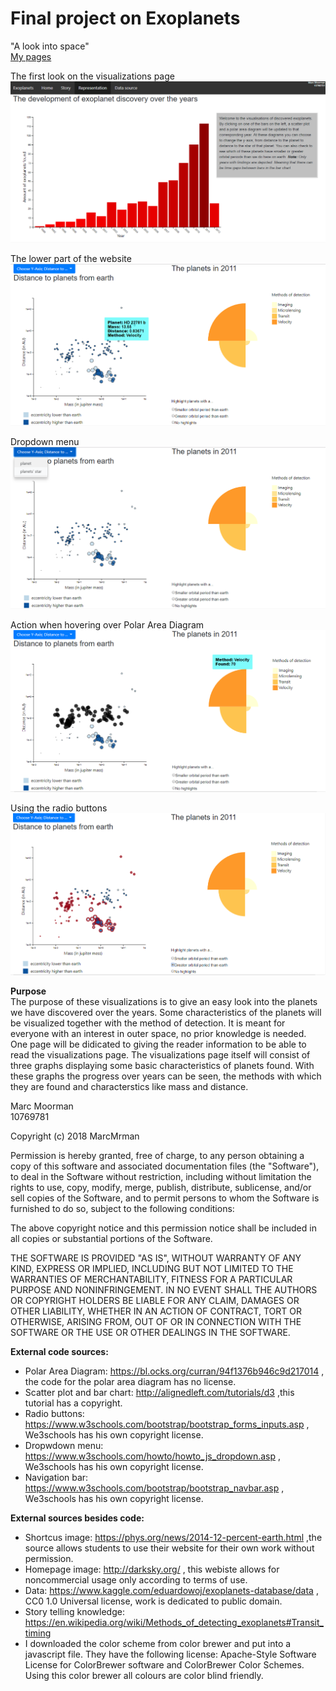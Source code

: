 # Final project on Exoplanets  

"A look into space"  
<a href="https://marcmrman.github.io/final_project/">My pages</a>   

The first look on the visualizations page
![barChart](doc/screenshotBarChart.png)  

The lower part of the website
![lowerPartSite](doc/screenshotScatterArea.png)  

Dropdown menu
![dropdownMenu](doc/screenshotDropdownMenu.png)  

Action when hovering over Polar Area Diagram
![areaDiagram](doc/screenshotHoveringAreaDiagram.png)  

Using the radio buttons
![planetHighlight](doc/screenshotHighlightedPlanets.png)  


**Purpose**  
The purpose of these visualizations is to give an easy look into the planets we have discovered over the years. Some characteristics of the planets will be visualized together with the method of detection.  It is meant for everyone with an interest in outer space, no prior knowledge is needed. One page will be didicated to giving the reader information to be able to read the visualizations page. The visualizations page itself will consist of three graphs displaying some basic characteristics of planets found. With these graphs the progress over years can be seen, the methods with which they are found and characterstics like mass and distance. 

Marc Moorman  
10769781   

Copyright (c) 2018 MarcMrman  

Permission is hereby granted, free of charge, to any person obtaining a copy
of this software and associated documentation files (the "Software"), to deal
in the Software without restriction, including without limitation the rights
to use, copy, modify, merge, publish, distribute, sublicense, and/or sell
copies of the Software, and to permit persons to whom the Software is
furnished to do so, subject to the following conditions:

The above copyright notice and this permission notice shall be included in all
copies or substantial portions of the Software.

THE SOFTWARE IS PROVIDED "AS IS", WITHOUT WARRANTY OF ANY KIND, EXPRESS OR
IMPLIED, INCLUDING BUT NOT LIMITED TO THE WARRANTIES OF MERCHANTABILITY,
FITNESS FOR A PARTICULAR PURPOSE AND NONINFRINGEMENT. IN NO EVENT SHALL THE
AUTHORS OR COPYRIGHT HOLDERS BE LIABLE FOR ANY CLAIM, DAMAGES OR OTHER
LIABILITY, WHETHER IN AN ACTION OF CONTRACT, TORT OR OTHERWISE, ARISING FROM,
OUT OF OR IN CONNECTION WITH THE SOFTWARE OR THE USE OR OTHER DEALINGS IN THE
SOFTWARE.  

**External code sources:**  
- Polar Area Diagram: https://bl.ocks.org/curran/94f1376b946c9d217014 , the code for the polar area diagram has no license.  
- Scatter plot and bar chart: http://alignedleft.com/tutorials/d3 ,this tutorial has a copyright.  
- Radio buttons: https://www.w3schools.com/bootstrap/bootstrap_forms_inputs.asp , We3schools has his own copyright license.  
- Dropwdown menu: https://www.w3schools.com/howto/howto_js_dropdown.asp , We3schools has his own copyright license.  
- Navigation bar: https://www.w3schools.com/bootstrap/bootstrap_navbar.asp , We3schools has his own copyright license.  

**External sources besides code:**
- Shortcus image: https://phys.org/news/2014-12-percent-earth.html ,the source allows students to use their website for their own work without permission.  
- Homepage image: http://darksky.org/ , this webiste allows for noncommercial usage only according to terms of use.  
- Data:  https://www.kaggle.com/eduardowoj/exoplanets-database/data , CC0 1.0 Universal license, work is dedicated to public domain.  
- Story telling knowledge: https://en.wikipedia.org/wiki/Methods_of_detecting_exoplanets#Transit_timing
- I downloaded the color scheme from color brewer and put into a javascript file. They have the following license: Apache-Style Software License for ColorBrewer software and ColorBrewer Color Schemes. Using this color brewer all colours are color blind friendly.  